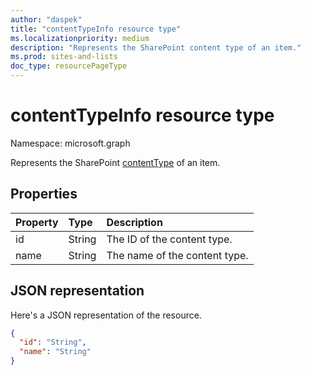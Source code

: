 ```yaml
---
author: "daspek"
title: "contentTypeInfo resource type"
ms.localizationpriority: medium
description: "Represents the SharePoint content type of an item."
ms.prod: sites-and-lists
doc_type: resourcePageType
---
```


# contentTypeInfo resource type

Namespace: microsoft.graph

Represents the SharePoint [contentType](contenttype.md) of an item.

## Properties

| Property   | Type    | Description                    |
|:-----------|:--------|:-----------------------  |
| id         | String  | The ID of the content type.  |
| name       | String  | The name of the content type.   |

## JSON representation

Here's a JSON representation of the resource.

<!-- { "blockType": "resource", "@odata.type": "microsoft.graph.contentTypeInfo", "@type.aka": "oneDrive.contentTypeFacet" } -->

```json
{
  "id": "String",
  "name": "String"
}
```

<!-- {
  "type": "#page.annotation",
  "description": "",
  "keywords": "",
  "section": "documentation",
  "tocPath": "Resources/ContentTypeInfo"
} -->


